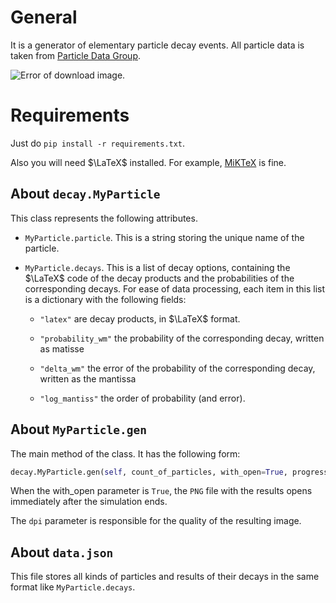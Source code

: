 # General
It is a generator of elementary particle decay events.
All particle data is taken from [Particle Data Group](https://pdg.lbl.gov/).

![Error of download image.](https://live.staticflickr.com/65535/52846770284_d352728b65_k.jpg)



# Requirements

Just do `pip install -r requirements.txt`. 

Also you will need $\LaTeX$ installed. For example, [MiKTeX](https://miktex.org/download) is fine. 



## About ```decay.MyParticle```

This class represents the following attributes.

* ```MyParticle.particle```. This is a string storing the unique name of the particle.

* ```MyParticle.decays```. This is a list of decay options, containing the $\LaTeX$ code of the decay products and the probabilities of the corresponding decays. For ease of data processing, each item in this list is a dictionary with the following fields:
	
	* ``"latex"`` are decay products, in $\LaTeX$ format. 
	
	* ``"probability_wm"`` the probability of the corresponding decay, written as matisse
	
	* ``"delta_wm"`` the error of the probability of the corresponding decay, written as the mantissa
	
	* ``"log_mantiss"`` the order of probability (and error).
	
	  

## About ``MyParticle.gen``
The main method of the class. It has the following form:
```python
decay.MyParticle.gen(self, count_of_particles, with_open=True, progress_bar=True, dpi=1200)
```
When the with_open parameter is ``True``, the ``PNG`` file with the results opens immediately after the simulation ends.

The ``dpi`` parameter is responsible for the quality of the resulting image.



## About `data.json`

This file stores all kinds of particles and results of their decays in the same format like ``MyParticle.decays``.

